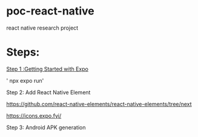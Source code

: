 # poc-react-native
react native research project


# Steps:
[Step 1 :Getting Started with Expo](https://reactnative.dev/docs/0.62/typescript)

' npx expo run'

Step 2: Add React Native Element

https://github.com/react-native-elements/react-native-elements/tree/next

https://icons.expo.fyi/


Step 3: Android APK generation